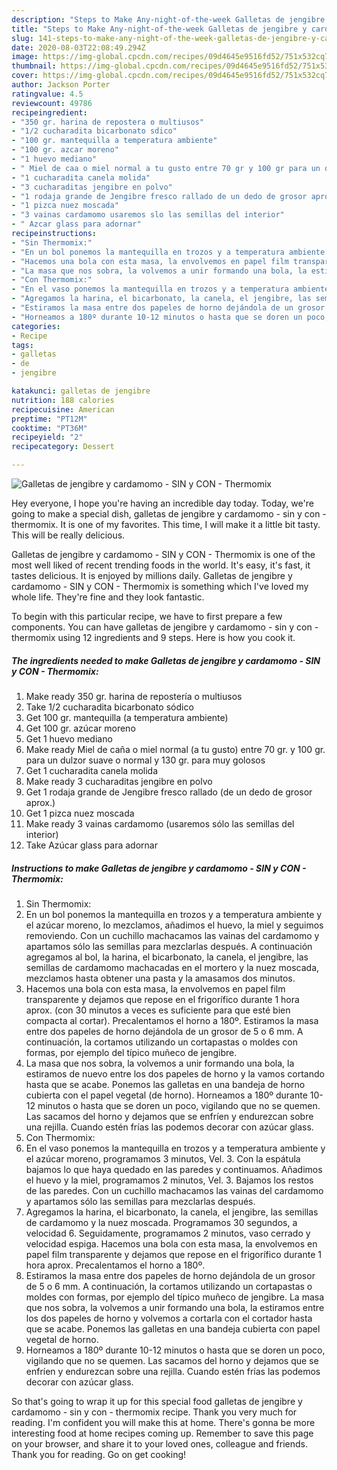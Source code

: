 ```yaml
---
description: "Steps to Make Any-night-of-the-week Galletas de jengibre y cardamomo - SIN y CON - Thermomix"
title: "Steps to Make Any-night-of-the-week Galletas de jengibre y cardamomo - SIN y CON - Thermomix"
slug: 141-steps-to-make-any-night-of-the-week-galletas-de-jengibre-y-cardamomo-sin-y-con-thermomix
date: 2020-08-03T22:08:49.294Z
image: https://img-global.cpcdn.com/recipes/09d4645e9516fd52/751x532cq70/galletas-de-jengibre-y-cardamomo-sin-y-con-thermomix-foto-principal.jpg
thumbnail: https://img-global.cpcdn.com/recipes/09d4645e9516fd52/751x532cq70/galletas-de-jengibre-y-cardamomo-sin-y-con-thermomix-foto-principal.jpg
cover: https://img-global.cpcdn.com/recipes/09d4645e9516fd52/751x532cq70/galletas-de-jengibre-y-cardamomo-sin-y-con-thermomix-foto-principal.jpg
author: Jackson Porter
ratingvalue: 4.5
reviewcount: 49786
recipeingredient:
- "350 gr. harina de repostera o multiusos"
- "1/2 cucharadita bicarbonato sdico"
- "100 gr. mantequilla a temperatura ambiente"
- "100 gr. azcar moreno"
- "1 huevo mediano"
- " Miel de caa o miel normal a tu gusto entre 70 gr y 100 gr para un dulzor suave o normal y 130 gr para muy golosos"
- "1 cucharadita canela molida"
- "3 cucharaditas jengibre en polvo"
- "1 rodaja grande de Jengibre fresco rallado de un dedo de grosor aprox"
- "1 pizca nuez moscada"
- "3 vainas cardamomo usaremos slo las semillas del interior"
- " Azcar glass para adornar"
recipeinstructions:
- "Sin Thermomix:"
- "En un bol ponemos la mantequilla en trozos y a temperatura ambiente y el azúcar moreno, lo mezclamos, añadimos el huevo, la miel y seguimos removiendo. Con un cuchillo machacamos las vainas del cardamomo y apartamos sólo las semillas para mezclarlas después. A continuación agregamos al bol, la harina, el bicarbonato, la canela, el jengibre, las semillas de cardamomo machacadas en el mortero y la nuez moscada, mezclamos hasta obtener una pasta y la amasamos dos minutos."
- "Hacemos una bola con esta masa, la envolvemos en papel film transparente y dejamos que repose en el frigorífico durante 1 hora aprox. (con 30 minutos a veces es suficiente para que esté bien compacta al cortar). Precalentamos el horno a 180º. Estiramos la masa entre dos papeles de horno dejándola de un grosor de 5 o 6 mm. A continuación, la cortamos utilizando un cortapastas o moldes con formas, por ejemplo del típico muñeco de jengibre."
- "La masa que nos sobra, la volvemos a unir formando una bola, la estiramos de nuevo entre los dos papeles de horno y la vamos cortando hasta que se acabe. Ponemos las galletas en una bandeja de horno cubierta con el papel vegetal (de horno). Horneamos a 180º durante 10-12 minutos o hasta que se doren un poco, vigilando que no se quemen. Las sacamos del horno y dejamos que se enfríen y endurezcan sobre una rejilla. Cuando estén frías las podemos decorar con azúcar glass."
- "Con Thermomix:"
- "En el vaso ponemos la mantequilla en trozos y a temperatura ambiente y el azúcar moreno, programamos 3 minutos, Vel. 3. Con la espátula bajamos lo que haya quedado en las paredes y continuamos. Añadimos el huevo y la miel, programamos 2 minutos, Vel. 3. Bajamos los restos de las paredes. Con un cuchillo machacamos las vainas del cardamomo y apartamos sólo las semillas para mezclarlas después."
- "Agregamos la harina, el bicarbonato, la canela, el jengibre, las semillas de cardamomo y la nuez moscada. Programamos 30 segundos, a velocidad 6. Seguidamente, programamos 2 minutos, vaso cerrado y velocidad espiga. Hacemos una bola con esta masa, la envolvemos en papel film transparente y dejamos que repose en el frigorífico durante 1 hora aprox. Precalentamos el horno a 180º."
- "Estiramos la masa entre dos papeles de horno dejándola de un grosor de 5 o 6 mm. A continuación, la cortamos utilizando un cortapastas o moldes con formas, por ejemplo del típico muñeco de jengibre. La masa que nos sobra, la volvemos a unir formando una bola, la estiramos entre los dos papeles de horno y volvemos a cortarla con el cortador hasta que se acabe. Ponemos las galletas en una bandeja cubierta con papel vegetal de horno."
- "Horneamos a 180º durante 10-12 minutos o hasta que se doren un poco, vigilando que no se quemen. Las sacamos del horno y dejamos que se enfríen y endurezcan sobre una rejilla. Cuando estén frías las podemos decorar con azúcar glass."
categories:
- Recipe
tags:
- galletas
- de
- jengibre

katakunci: galletas de jengibre 
nutrition: 188 calories
recipecuisine: American
preptime: "PT12M"
cooktime: "PT36M"
recipeyield: "2"
recipecategory: Dessert

---
```



![Galletas de jengibre y cardamomo - SIN y CON - Thermomix](https://img-global.cpcdn.com/recipes/09d4645e9516fd52/751x532cq70/galletas-de-jengibre-y-cardamomo-sin-y-con-thermomix-foto-principal.jpg)

Hey everyone, I hope you're having an incredible day today. Today, we're going to make a special dish, galletas de jengibre y cardamomo - sin y con - thermomix. It is one of my favorites. This time, I will make it a little bit tasty. This will be really delicious.

Galletas de jengibre y cardamomo - SIN y CON - Thermomix is one of the most well liked of recent trending foods in the world. It's easy, it's fast, it tastes delicious. It is enjoyed by millions daily. Galletas de jengibre y cardamomo - SIN y CON - Thermomix is something which I've loved my whole life. They're fine and they look fantastic.




To begin with this particular recipe, we have to first prepare a few components. You can have galletas de jengibre y cardamomo - sin y con - thermomix using 12 ingredients and 9 steps. Here is how you cook it.

<!--inarticleads1-->

##### The ingredients needed to make Galletas de jengibre y cardamomo - SIN y CON - Thermomix:

1. Make ready 350 gr. harina de repostería o multiusos
1. Take 1/2 cucharadita bicarbonato sódico
1. Get 100 gr. mantequilla (a temperatura ambiente)
1. Get 100 gr. azúcar moreno
1. Get 1 huevo mediano
1. Make ready  Miel de caña o miel normal (a tu gusto) entre 70 gr. y 100 gr. para un dulzor suave o normal y 130 gr. para muy golosos
1. Get 1 cucharadita canela molida
1. Make ready 3 cucharaditas jengibre en polvo
1. Get 1 rodaja grande de Jengibre fresco rallado (de un dedo de grosor aprox.)
1. Get 1 pizca nuez moscada
1. Make ready 3 vainas cardamomo (usaremos sólo las semillas del interior)
1. Take  Azúcar glass para adornar




<!--inarticleads2-->

##### Instructions to make Galletas de jengibre y cardamomo - SIN y CON - Thermomix:

1. Sin Thermomix:
1. En un bol ponemos la mantequilla en trozos y a temperatura ambiente y el azúcar moreno, lo mezclamos, añadimos el huevo, la miel y seguimos removiendo. Con un cuchillo machacamos las vainas del cardamomo y apartamos sólo las semillas para mezclarlas después. A continuación agregamos al bol, la harina, el bicarbonato, la canela, el jengibre, las semillas de cardamomo machacadas en el mortero y la nuez moscada, mezclamos hasta obtener una pasta y la amasamos dos minutos.
1. Hacemos una bola con esta masa, la envolvemos en papel film transparente y dejamos que repose en el frigorífico durante 1 hora aprox. (con 30 minutos a veces es suficiente para que esté bien compacta al cortar). Precalentamos el horno a 180º. Estiramos la masa entre dos papeles de horno dejándola de un grosor de 5 o 6 mm. A continuación, la cortamos utilizando un cortapastas o moldes con formas, por ejemplo del típico muñeco de jengibre.
1. La masa que nos sobra, la volvemos a unir formando una bola, la estiramos de nuevo entre los dos papeles de horno y la vamos cortando hasta que se acabe. Ponemos las galletas en una bandeja de horno cubierta con el papel vegetal (de horno). Horneamos a 180º durante 10-12 minutos o hasta que se doren un poco, vigilando que no se quemen. Las sacamos del horno y dejamos que se enfríen y endurezcan sobre una rejilla. Cuando estén frías las podemos decorar con azúcar glass.
1. Con Thermomix:
1. En el vaso ponemos la mantequilla en trozos y a temperatura ambiente y el azúcar moreno, programamos 3 minutos, Vel. 3. Con la espátula bajamos lo que haya quedado en las paredes y continuamos. Añadimos el huevo y la miel, programamos 2 minutos, Vel. 3. Bajamos los restos de las paredes. Con un cuchillo machacamos las vainas del cardamomo y apartamos sólo las semillas para mezclarlas después.
1. Agregamos la harina, el bicarbonato, la canela, el jengibre, las semillas de cardamomo y la nuez moscada. Programamos 30 segundos, a velocidad 6. Seguidamente, programamos 2 minutos, vaso cerrado y velocidad espiga. Hacemos una bola con esta masa, la envolvemos en papel film transparente y dejamos que repose en el frigorífico durante 1 hora aprox. Precalentamos el horno a 180º.
1. Estiramos la masa entre dos papeles de horno dejándola de un grosor de 5 o 6 mm. A continuación, la cortamos utilizando un cortapastas o moldes con formas, por ejemplo del típico muñeco de jengibre. La masa que nos sobra, la volvemos a unir formando una bola, la estiramos entre los dos papeles de horno y volvemos a cortarla con el cortador hasta que se acabe. Ponemos las galletas en una bandeja cubierta con papel vegetal de horno.
1. Horneamos a 180º durante 10-12 minutos o hasta que se doren un poco, vigilando que no se quemen. Las sacamos del horno y dejamos que se enfríen y endurezcan sobre una rejilla. Cuando estén frías las podemos decorar con azúcar glass.




So that's going to wrap it up for this special food galletas de jengibre y cardamomo - sin y con - thermomix recipe. Thank you very much for reading. I'm confident you will make this at home. There's gonna be more interesting food at home recipes coming up. Remember to save this page on your browser, and share it to your loved ones, colleague and friends. Thank you for reading. Go on get cooking!
